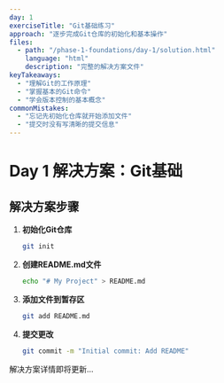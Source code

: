 ```yaml
---
day: 1
exerciseTitle: "Git基础练习"
approach: "逐步完成Git仓库的初始化和基本操作"
files:
  - path: "/phase-1-foundations/day-1/solution.html"
    language: "html"
    description: "完整的解决方案文件"
keyTakeaways:
  - "理解Git的工作原理"
  - "掌握基本的Git命令"
  - "学会版本控制的基本概念"
commonMistakes:
  - "忘记先初始化仓库就开始添加文件"
  - "提交时没有写清晰的提交信息"
---
```


# Day 1 解决方案：Git基础

## 解决方案步骤

1. **初始化Git仓库**
   ```bash
   git init
   ```

2. **创建README.md文件**
   ```bash
   echo "# My Project" > README.md
   ```

3. **添加文件到暂存区**
   ```bash
   git add README.md
   ```

4. **提交更改**
   ```bash
   git commit -m "Initial commit: Add README"
   ```

解决方案详情即将更新...
